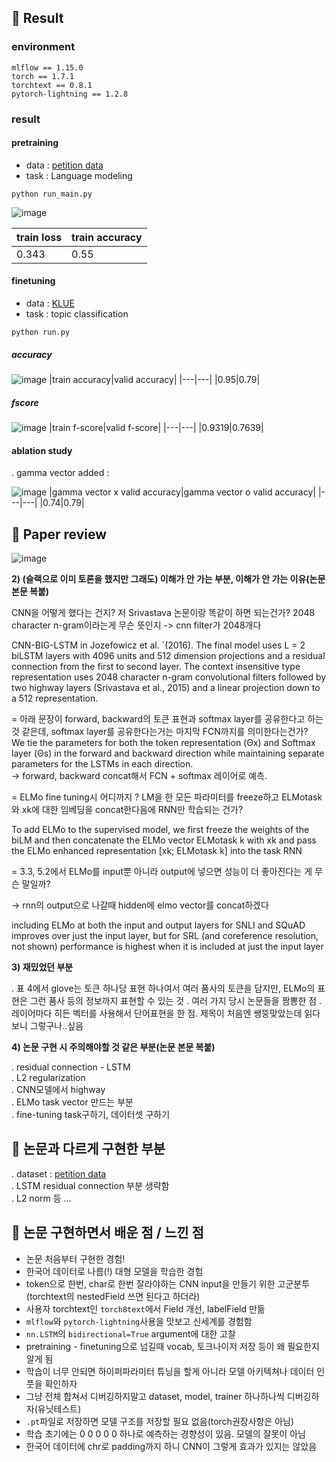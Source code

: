 ## 🤗 Result

### environment
```
mlflow == 1.15.0
torch == 1.7.1
torchtext == 0.8.1
pytorch-lightning == 1.2.8
```


### result
#### pretraining
- data : [petition data](https://github.com/lovit/petitions_archive)
- task : Language modeling

```
python run_main.py
```
![image](https://user-images.githubusercontent.com/46675408/120097868-c5db1f00-c16d-11eb-91fa-41763c01a640.png)

|train loss|train accuracy|
|---|---|
|0.343|0.55|


#### finetuning
- data : [KLUE](https://klue-benchmark.com/tasks/66/leaderboard/task)
- task : topic classification

```
python run.py
```

##### accuracy
![image](https://user-images.githubusercontent.com/46675408/120183336-82a2ae00-c24a-11eb-8937-3ce061567e93.png)
|train accuracy|valid accuracy|
|---|---|
|0.95|0.79|

##### fscore
![image](https://user-images.githubusercontent.com/46675408/120183572-d614fc00-c24a-11eb-9aa5-5a5069c7bf29.png)
|train f-score|valid f-score|
|---|---|
|0.9319|0.7639|

#### ablation study
. gamma vector added :

![image](https://user-images.githubusercontent.com/46675408/120253013-35155800-c2c1-11eb-943f-23711215fa93.png)
|gamma vector x valid accuracy|gamma vector o valid accuracy|
|---|---|
|0.74|0.79|


## 🤔 Paper review
![image](https://user-images.githubusercontent.com/46675408/121776935-87f8e480-cbca-11eb-9a25-04e002dc721b.png)

**2) (슬랙으로 이미 토론을 했지만 그래도) 이해가 안 가는 부분, 이해가 안 가는 이유(논문 본문 복붙)**

CNN을 어떻게 했다는 건지? 저 Srivastava 논문이랑 똑같이 하면 되는건가? 2048 character n-gram이라는게 무슨 뜻인지
-> cnn filter가 2048개다 

CNN-BIG-LSTM in Jozefowicz et al. ´(2016). The final model uses L = 2 biLSTM layers with 4096 units and 512 dimension projections and a residual connection from the first to second layer. The context insensitive type representation uses 2048 character n-gram convolutional filters followed by two highway layers (Srivastava et al., 2015) and a linear projection down to a 512 representation.

= 아래 문장이 forward, backward의 토큰 표현과 softmax layer를 공유한다고 하는 것 같은데, softmax layer를 공유한다는거는 마지막 FCN까지를 의미한다는건가? <BR>We tie the parameters for both the token representation (Θx) and Softmax layer (Θs) in the forward and backward direction while maintaining separate parameters for the LSTMs in each direction. <BR>
-> forward, backward concat해서 FCN + softmax 레이어로 예측.

= ELMo fine tuning시 어디까지 ? LM을 한 모든 파라미터를 freeze하고 ELMotask와 xk에 대한 임베딩을 concat한다음에 RNN만 학습되는 건가? 

To add ELMo to the supervised model, we first freeze the weights of the biLM and then concatenate the ELMo vector ELMotask k with xk and pass the ELMo enhanced representation [xk; ELMotask k] into the task RNN

= 3.3, 5.2에서 ELMo를 input뿐 아니라 output에 넣으면 성능이 더 좋아진다는 게 무슨 말일까? 

→ rnn의 output으로 나갈때 hidden에 elmo vector를 concat하겠다

including ELMo at both the input and output layers for SNLI and SQuAD improves over just the input layer, but for SRL (and coreference resolution, not shown) performance is highest when it is included at just the input layer

**3) 재밌었던 부분**

. 표 4에서 glove는 토큰 하나당 표현 하나여서 여러 품사의 토큰을 담지만, ELMo의 표현은 그런 품사 등의 정보까지 표현할 수 있는 것
. 여러 가지 당시 논문들을 짬뽕한 점
. 레이어마다 히든 벡터를 사용해서 단어표현을 한 점. 제목이 처음엔 쌩뚱맞았는데 읽다보니 그렇구나..싶음 

**4) 논문 구현 시 주의해야할 것 같은 부분(논문 본문 복붙)**

. residual connection - LSTM<BR>
. L2 regularization<BR>
. CNN모델에서 highway <BR>
. ELMo task vector 만드는 부분<BR>
. fine-tuning task구하기, 데이터셋 구하기<BR>

## 🤫 논문과 다르게 구현한 부분
. dataset : [petition data](https://github.com/lovit/petitions_archive)<BR>
. LSTM residual connection 부분 생략함<BR>
. L2 norm 등 ... 
  
## 🤭 논문 구현하면서 배운 점 / 느낀 점
- 논문 처음부터 구현한 경험!
- 한국어 데이터로 나름(!) 대형 모델을 학습한 경험
- token으로 한번, char로 한번 잘라야하는 CNN input을 만들기 위한 고군분투(torchtext의 nestedField 쓰면 된다고 하더라)
- 사용자 torchtext인 `torch8text`에서 Field 개선, labelField 만듦
- `mlflow`와 `pytorch-lightning`사용을 맛보고 신세계를 경험함
- `nn.LSTM`의 `bidirectional=True` argument에 대한 고찰
- pretraining - finetuning으로 넘길때 vocab, 토크나이저 저장 등이 왜 필요한지 알게 됨
- 학습이 너무 안되면 하이퍼파라미터 튜닝을 할게 아니라 모델 아키텍쳐나 데이터 인풋을 확인하자
- 그냥 전체 합쳐서 디버깅하지말고 dataset, model, trainer 하나하나씩 디버깅하자(유닛테스트)
- `.pt`파일로 저장하면 모델 구조를 저장할 필요 없음(torch권장사항은 아님)
- 학습 초기에는 0 0 0 0 0 하나로 예측하는 경향성이 있음. 모델의 잘못이 아님
- 한국어 데이터에 chr로 padding까지 하니 CNN이 그렇게 효과가 있지는 않았음
